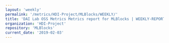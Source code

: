 ```yaml
---
layout: 'weekly'
permalink: '/metrics/HDI-Project/MLBlocks/WEEKLY/'
title: 'DAI Lab OSS Metrics Metrics report for MLBlocks | WEEKLY-REPORT-2019-02-03'
organization: 'HDI-Project'
repository: 'MLBlocks'
current_date: '2019-02-03'
---
```

